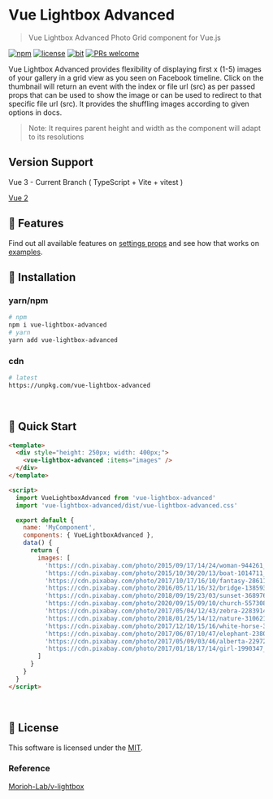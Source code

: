 # Vue Lightbox Advanced

> Vue Lightbox Advanced Photo Grid component for Vue.js

[![npm](https://img.shields.io/badge/npm-2.0.1-blue)](https://www.npmjs.com/package/vue-lightbox-advanced)
[![license](https://img.shields.io/badge/license-MIT-green)](https://github.com/codeeshop-oc/vue-lightbox-advanced/blob/main/LICENSE)
[![bit](https://img.shields.io/badge/components-1-yellowgreen)](https://github.com/codeeshop-oc/vue-lightbox-advanced/blob/main/src/vue-lightbox-advanced.vue)
[![PRs welcome](https://img.shields.io/badge/PRs-welcome-ff69b4.svg)](https://github.com/codeeshop-oc/vue-lightbox-advanced/issues?&q=is%3Aissue+is%3Aopen)

Vue Lightbox Advanced provides flexibility of displaying first x (1-5) images of your gallery in a grid view as you seen on Facebook timeline. Click on the thumbnail will return an event with the index or file url (src) as per passed props that can be used to show the image or can be used to redirect to that specific file url (src).
It provides the shuffling images according to given options in docs.

> Note: It requires parent height and width as the component will adapt to its resolutions

## Version Support

Vue 3 - Current Branch ( TypeScript + Vite + vitest )

[Vue 2](https://github.com/codeeshop-oc/vue-lightbox-advanced/tree/vue2)

## 🎨 Features

Find out all available features on [settings props](/docs/api/props.md) and see how that works on [examples](/docs/examples.md).

## 🚚 Installation

### yarn/npm

```bash
# npm
npm i vue-lightbox-advanced
# yarn
yarn add vue-lightbox-advanced
```

### cdn

```bash
# latest
https://unpkg.com/vue-lightbox-advanced
```

<br/>

## 🚀 Quick Start

```html
<template>
  <div style="height: 250px; width: 400px;">
    <vue-lightbox-advanced :items="images" />
  </div>
</template>

<script>
  import VueLightboxAdvanced from 'vue-lightbox-advanced'
  import 'vue-lightbox-advanced/dist/vue-lightbox-advanced.css'

  export default {
    name: 'MyComponent',
    components: { VueLightboxAdvanced },
    data() {
      return {
        images: [
          'https://cdn.pixabay.com/photo/2015/09/17/14/24/woman-944261_960_720.jpg',
          'https://cdn.pixabay.com/photo/2015/10/30/20/13/boat-1014711_960_720.jpg',
          'https://cdn.pixabay.com/photo/2017/10/17/16/10/fantasy-2861107_960_720.jpg',
          'https://cdn.pixabay.com/photo/2016/05/11/16/32/bridge-1385938_960_720.jpg',
          'https://cdn.pixabay.com/photo/2018/09/19/23/03/sunset-3689760_960_720.jpg',
          'https://cdn.pixabay.com/photo/2020/09/15/09/10/church-5573087_960_720.jpg',
          'https://cdn.pixabay.com/photo/2017/05/04/12/43/zebra-2283914_960_720.jpg',
          'https://cdn.pixabay.com/photo/2018/01/25/14/12/nature-3106213_960_720.jpg',
          'https://cdn.pixabay.com/photo/2017/12/10/15/16/white-horse-3010129_960_720.jpg',
          'https://cdn.pixabay.com/photo/2017/06/07/10/47/elephant-2380009_960_720.jpg',
          'https://cdn.pixabay.com/photo/2017/05/09/03/46/alberta-2297204_960_720.jpg',
          'https://cdn.pixabay.com/photo/2017/01/18/17/14/girl-1990347_960_720.jpg'
        ]
      }
    }
  }
</script>
```

<br/>

## 🔖 License

This software is licensed under the [MIT](https://github.com/codeeshop-oc/vue-lightbox-advanced/blob/main/LICENSE).

### Reference

[Morioh-Lab/v-lightbox](https://github.com/Morioh-Lab/v-lightbox)
